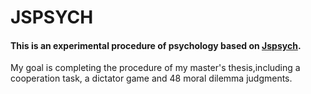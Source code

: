 # JSPSYCH
#### This is an experimental procedure of psychology based on [Jspsych](https://www.jspsych.org/v7/). 
My goal is completing the procedure of my master's thesis,including a cooperation task, a dictator game and 48 moral dilemma judgments. 
